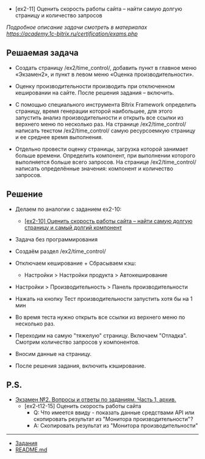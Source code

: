 * [ex2-11] Оценить скорость работы сайта – найти самую долгую страницу и количество запросов

*Подробное описание задачи смотреть в материалах https://academy.1c-bitrix.ru/certification/exams.php*

## Решаемая задача 

* Создать страницу /ex2/time_control/, добавить пункт в главное меню «Экзамен2», и пункт в левом меню «Оценка производительности».

* Оценку производительности производить при отключенном кешировании на сайте. После решения задания – включить.

* С помощью специального инструмента Bitrix Framework определить страницу, время генерации которой наибольшее, для этого запустить анализ производительности и открыть все ссылки из верхнего меню по несколько раз. На странице /ex2/time_control/ написать текстом /ex2/time_control/ самую ресурсоемкую страницу и ее среднее время выполнения.

* Отдельно провести оценку страницы, загрузка которой занимает больше времени. Определить компонент, при выполнении которого выполняется больше всего запросов. На странице /ex2/time_control/ написать определённые значения: компонент и количество запросов.

## Решение

* Делаем по аналогии с заданием ex2-10:
    * [[ex2-10] Оценить скорость работы сайта – найти самую долгую страницу и самый долгий компонент](./ex2-10.md)

* Задача без программирования

* Создаём раздел /ex2/time_control/

* Отключаем кеширование + Сбрасываем кэш:
    * Настройки > Настройки продукта > Автокеширование

* Настройки > Производительность > Панель производительности

* Нажать на кнопку Тест производительности запустить хотя бы на 1 мин

* Во время теста нужно открыть все ссылки из верхнего меню по несколько раз.

* Переходим на самую "тяжелую" страницу. Включаем "Отладка". Смотрим количество запросов у компонентов.

* Вносим данные на страницу.

* После решения задания, включить кэширование.

## P.S.

* [Экзамен №2. Вопросы и ответы по заданиям. Часть 1, архив.](https://dev.1c-bitrix.ru/support/forum/forum6/topic83477/)
    * [ex2-t12-15] Оценить скорость работы сайта
        * Q: Что имеется ввиду - показать данные средствами API или скопировать результат из "Монитора производительности"?
        * A: Скопировать результат из "Монитора производительности"
        
____
* [Задания](tasks.md)
* [README.md](../../README.md)
